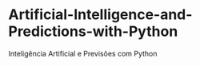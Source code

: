 # Artificial-Intelligence-and-Predictions-with-Python
 Inteligência Artificial e Previsões com Python
